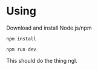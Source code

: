 # Using

Download and install Node.js/npm

``npm install``

``npm run dev``

This should do the thing ngl.
